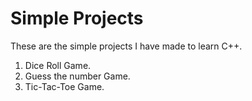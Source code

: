 # Simple Projects

These are the simple projects I have made to learn C++.

1. Dice Roll Game.
2. Guess the number Game.
3. Tic-Tac-Toe Game.